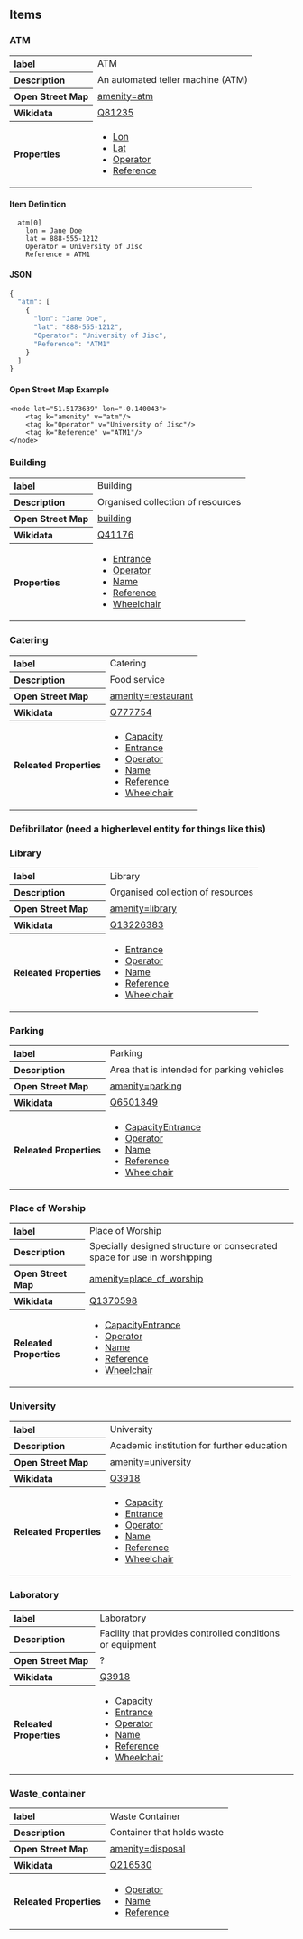 
## Items

### ATM
<table>
<tr><th align="left">label</th><td>ATM</td></tr>
<tr><th align="left">Description</th><td>An automated teller machine (ATM)</td></tr>
<tr><th align="left">Open Street Map</th><td><a href="https://wiki.openstreetmap.org/wiki/Tag:amenity%3Datm"> amenity=atm</a></td></tr>
<tr><th align="left">Wikidata</th><td> <a href="https://www.wikidata.org/wiki/Q81235">Q81235</a> </td></tr>
<tr><th align="left">Properties</th><td><ul><li><a href="./properties#lon">Lon</a></li><li><a href="./properties#lon">Lat</a></li><li><a href="./properties#operator">Operator</a></li><li><a href="./properties#reference">Reference</a></li></td></tr>
</table>




#### Item Definition

```
  atm[0]
    lon = Jane Doe
    lat = 888-555-1212
    Operator = University of Jisc
    Reference = ATM1
```

#### JSON


``` Javascript
{
  "atm": [
    {
      "lon": "Jane Doe",
      "lat": "888-555-1212",
      "Operator": "University of Jisc",
      "Reference": "ATM1"
    }
  ]
}
```

#### Open Street Map Example

```
<node lat="51.5173639" lon="-0.140043">
    <tag k="amenity" v="atm"/>
    <tag k="Operator" v="University of Jisc"/>
    <tag k="Reference" v="ATM1"/>
</node>
```

### Building
<table>
<tr><th align="left">label</th><td>Building</td></tr>
<tr><th align="left">Description</th><td>Organised collection of resources</td></tr>
<tr><th align="left">Open Street Map</th><td><a href="https://wiki.openstreetmap.org/wiki/Key:building"> building</a></td></tr>
<tr><th align="left">Wikidata</th><td> <a href="https://www.wikidata.org/wiki/Q41176">Q41176</a> </td></tr>
<tr><th align="left">Properties</th><td><ul><li><a href="./Mapping-ontology#entrance">Entrance</a></li><li><a href="./Mapping-ontology#operator">Operator</a></li><li><a href="./Mapping-ontology#name">Name</a></li><li><a href="./Mapping-ontologymd#reference">Reference</a></li><li><a href="./Mapping-ontology#wheelchair">Wheelchair</a></li></ul> </td></tr>
</table>

### Catering
<table>
<tr><th align="left">label</th><td>Catering</td></tr>
<tr><th align="left">Description</th><td>Food service</td></tr>
<tr><th align="left">Open Street Map</th><td><a href="https://wiki.openstreetmap.org/wiki/Tag:amenity%3Drestaurant"> amenity=restaurant</a></td></tr>
<tr><th align="left">Wikidata</th><td> <a href="https://www.wikidata.org/wiki/Q777754">Q777754</a> </td></tr>
<tr><th align="left">Releated Properties</th><td><ul><li><a href="./Mapping-ontology#capacity">Capacity</a></l1><li><a href="./Mapping-ontology#entrance">Entrance</a></li><li><a href="./Mapping-ontology#operator">Operator</a></li><li><a href="./Mapping-ontology#name">Name</a></li><li><a href="./Mapping-ontologymd#reference">Reference</a></li><li><a href="./Mapping-ontology#wheelchair">Wheelchair</a></li></ul> </td></tr>
</table>

### Defibrillator (need a higherlevel entity for things like this)

### Library
<table>
<tr><th align="left">label</th><td>Library</td></tr>
<tr><th align="left">Description</th><td>Organised collection of resources</td></tr>
<tr><th align="left">Open Street Map</th><td><a href="https://wiki.openstreetmap.org/wiki/Tag:amenity%3Dlibrary"> amenity=library</a></td></tr>
<tr><th align="left">Wikidata</th><td> <a href="https://www.wikidata.org/wiki/Q13226383">Q13226383</a> </td></tr>
<tr><th align="left">Releated Properties</th><td><ul><li><a href="./Mapping-ontology#entrance">Entrance</a></li><li><a href="./Mapping-ontology#operator">Operator</a></li><li><a href="./Mapping-ontologymd#name">Name</a></li><li><a href="./Mapping-ontologymd#reference">Reference</a></li><li><a href="./Mapping-ontology#wheelchair">Wheelchair</a></li></ul> </td></tr>
</table>

### Parking
<table>
<tr><th align="left">label</th><td>Parking</td></tr>
<tr><th align="left">Description</th><td>Area that is intended for parking vehicles</td></tr>
<tr><th align="left">Open Street Map</th><td><a href="https://wiki.openstreetmap.org/wiki/Tag:amenity%3Dparking"> amenity=parking</a></td></tr>
<tr><th align="left">Wikidata</th><td> <a href="https://www.wikidata.org/wiki/Q6501349">Q6501349</a> </td></tr>
<tr><th align="left">Releated Properties</th><td><ul><li><a href="./Mapping-ontology#capacity">Capacity</a><a href="./Mapping-ontology#entrance">Entrance</a></li><li><a href="./Mapping-ontology#operator">Operator</a></li><li><a href="./Mapping-ontologymd#name">Name</a></li><li><a href="./Mapping-ontologymd#reference">Reference</a></li><li><a href="./Mapping-ontology#wheelchair">Wheelchair</a></li></ul> </td></tr>
</table>

### Place of Worship
<table>
<tr><th align="left">label</th><td>Place of Worship</td></tr>
<tr><th align="left">Description</th><td>Specially designed structure or consecrated space for use in worshipping</td></tr>
<tr><th align="left">Open Street Map</th><td><a href="https://wiki.openstreetmap.org/wiki/Tag:amenity%3Dplace_of_worship"> amenity=place_of_worship</a></td></tr>
<tr><th align="left">Wikidata</th><td> <a href="https://www.wikidata.org/wiki/Q1370598">Q1370598</a> </td></tr>
<tr><th align="left">Releated Properties</th><td><ul><li><a href="./Mapping-ontology#capacity">Capacity</a><a href="./Mapping-ontology#entrance">Entrance</a></li><li><a href="./Mapping-ontology#operator">Operator</a></li><li><a href="./Mapping-ontologymd#name">Name</a></li><li><a href="./Mapping-ontologymd#reference">Reference</a></li><li><a href="./Mapping-ontology#wheelchair">Wheelchair</a></li></ul> </td></tr>
</table>


### University
<table>
<tr><th align="left">label</th><td>University</td></tr>
<tr><th align="left">Description</th><td>Academic institution for further education</td></tr>
<tr><th align="left">Open Street Map</th><td><a href="https://wiki.openstreetmap.org/wiki/Tag:amenity%3Duniversity">amenity=university</a></td></tr>
<tr><th align="left">Wikidata</th><td> <a href="https://www.wikidata.org/wiki/Q3918">Q3918</a> </td></tr>
<tr><th align="left">Releated Properties</th><td><ul><li><a href="./Mapping-ontology#capacity">Capacity</a></li><li><a href="./Mapping-ontology#entrance">Entrance</a></li><li><a href="./Mapping-ontology#operator">Operator</a></li><li><a href="./Mapping-ontologymd#name">Name</a></li><li><a href="./Mapping-ontologymd#reference">Reference</a></li><li><a href="./Mapping-ontology#wheelchair">Wheelchair</a></li></ul> </td></tr>
</table>


### Laboratory 
<table>
<tr><th align="left">label</th><td>Laboratory</td></tr>
<tr><th align="left">Description</th><td>Facility that provides controlled conditions or equipment</td></tr>
<tr><th align="left">Open Street Map</th><td>?</td></tr>
<tr><th align="left">Wikidata</th><td> <a href="https://www.wikidata.org/wiki/Q3918">Q3918</a> </td></tr>
<tr><th align="left">Releated Properties</th><td><ul><li><a href="./Mapping-ontology#capacity">Capacity</a></li><li><a href="./Mapping-ontology#entrance">Entrance</a></li><li><a href="./Mapping-ontology#operator">Operator</a></li><li><a href="./Mapping-ontologymd#name">Name</a></li><li><a href="./Mapping-ontologymd#reference">Reference</a></li><li><a href="./Mapping-ontology#wheelchair">Wheelchair</a></li></ul> </td></tr>
</table>

### Waste_container

<table>
<tr><th align="left">label</th><td>Waste Container</td></tr>
<tr><th align="left">Description</th><td>Container that holds waste</td></tr>
<tr><th align="left">Open Street Map</th><td><a href="https://wiki.openstreetmap.org/wiki/Tag:amenity%3Dwaste_disposal">amenity=disposal</a></td></tr>
<tr><th align="left">Wikidata</th><td> <a href="https://www.wikidata.org/wiki/Q216530">Q216530</a></td></tr>
<tr><th align="left">Releated Properties</th><td><ul><li><a href="./Mapping-ontology#operator">Operator</a></li><li><a href="./Mapping-ontologymd#name">Name</a></li><li><a href="./Mapping-ontologymd#reference">Reference</a></li></ul> </td></tr>
</table>